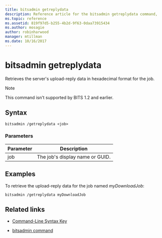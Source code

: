 ```yaml
---
title: bitsadmin getreplydata
description: Reference article for the bitsadmin getreplydata command, which retrieves the server's upload-reply data in hexadecimal format for the job.
ms.topic: reference
ms.assetid: 819f97d5-b255-4b2d-9f63-0daa73915434
ms.author: mosagie
author: robinharwood
manager: mtillman
ms.date: 10/16/2017
---
```


# bitsadmin getreplydata

Retrieves the server's upload-reply data in hexadecimal format for the job.

> [!NOTE]
> This command isn't supported by BITS 1.2 and earlier.

## Syntax

```
bitsadmin /getreplydata <job>
```

### Parameters

| Parameter | Description |
| -------------- | -------------- |
| job | The job's display name or GUID. |

## Examples

To retrieve the upload-reply data for the job named *myDownloadJob*:

```
bitsadmin /getreplydata myDownloadJob
```

## Related links

- [Command-Line Syntax Key](command-line-syntax-key.md)

- [bitsadmin command](bitsadmin.md)
